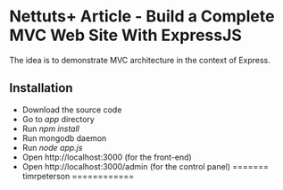 
Nettuts+ Article - Build a Complete MVC Web Site With ExpressJS
======================

The idea is to demonstrate MVC architecture in the context of Express.

## Installation

  - Download the source code
  - Go to *app* directory
  - Run *npm install*
  - Run mongodb daemon
  - Run *node app.js*
  - Open http://localhost:3000 (for the front-end)
  - Open http://localhost:3000/admin (for the control panel)
=======
timrpeterson
============



